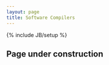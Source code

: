 ```yaml
---
layout: page
title: Software Compilers
---
```

{% include JB/setup %}

Page under construction
-----------------------
